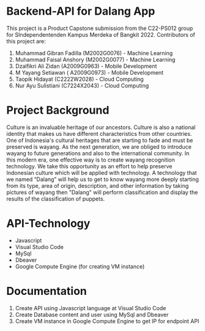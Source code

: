 # Backend-API for Dalang App

This project is a Product Capstone submission from the C22-PS012 group for SIndependentenden Kampus Merdeka of Bangkit 2022. Contributors of this project are:
1.	Muhammad Gibran Fadilla (M2002G0076) - Machine Learning
2.	Muhammad Faisal Anshory (M2002G0077) - Machine Learning
3.	Dzalfikri Ali Zidan (A2009G0963) - Mobile Development
4.	M Yayang Setiawan ( A2009G0973) - Mobile Development
5.	Taopik Hidayat (C2222W2028) - Cloud Computing
6.	Nur Ayu Sulistiani (C7224X2043) - Cloud Computing

# Project Background
Culture is an invaluable heritage of our ancestors. Culture is also a national identity that makes us have different characteristics from other countries. One of Indonesia's cultural heritages that are starting to fade and must be preserved is wayang. As the next generation, we are obliged to introduce wayang to future generations and also to the international community. In this modern era, one effective way is to create wayang recognition technology. We take this opportunity as an effort to help preserve Indonesian culture which will be applied with technology. A technology that we named “Dalang” will help us to get to know wayang more deeply starting from its type, area of origin, description, and other information by taking pictures of wayang then "Dalang" will perform classification and display the results of the classification of puppets.

# API-Technology
* Javascript
* Visual Studio Code
* MySql
* Dbeaver
* Google Compute Engine (for creating VM instance)

# Documentation
1. Create API using Javascript language at Visual Studio Code
2. Create Database content and user using MySql and Dbeaver
3. Create VM instance in Google Compute Engine to get IP for endpoint API
